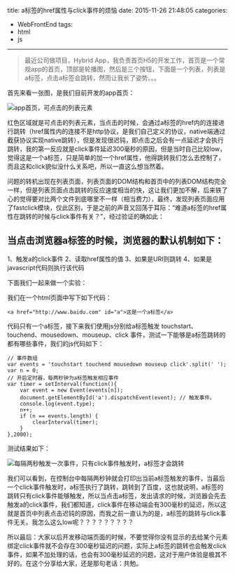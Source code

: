 title: a标签的href属性与click事件的烦恼
date: 2015-11-26 21:48:05
categories:
- WebFrontEnd
tags:
- html
- js
---

> 最近公司做项目，Hybrid App，我负责首页H5的开发工作，首页是一个常规app的首页，顶部是轮播图，然后是三个按钮，下面是一个列表，列表是a标签，点击a标签会跳转，然而让我长了姿势。。。

<!-- more -->

首先来看一张图，是我们目前开发的app首页：

![app首页，可点击的列表元素](http://7xlolm.com1.z0.glb.clouddn.com/201511271.pic.jpg)

红色区域就是可点击的列表元素，当点击的时候，会通过a标签的href内的连接进行跳转（href属性内的连接不是http协议，是我们自己定义的协议，native端通过截获协议实现native跳转），但是发现很迟钝，即点击之后会有一点延迟才会执行跳转，我的第一反应就是click事件延迟300毫秒的原因，但是当时自己比较low，觉得这是一个a标签，只是简单的加一个href属性，他得跳转我们怎么去控制了，而且这和click貌似没什么关系吧，所以一直这么想当然着。

问题的转机出现在列表页面，列表页面的DOM结构和首页中的列表DOM结构完全一样，但是列表页面点击跳转的反应速度相当的快，这让我们更加不解，后来铁了心的觉得要对比两个文件到底哪里不一样（相当费力），最终，发现列表页面应用了fastclick模块，仅此区别，于是之前的声音又回荡于耳际：“难道a标签的href属性在跳转的时候与click事件有关？”，经过验证的确如此：

## 当点击浏览器a标签的时候，浏览器的默认机制如下： ##

1、触发a的click事件
2、读取href属性的值
3、如果是URI则跳转
4、如果是javascript代码则执行该代码

下面我们一起来做一个实验：

我们在一个html页面中写下如下代码：

```
<a href="http://www.baidu.com" id="a">这是一个a标签</a>
```

代码只有一个a标签，接下来我们使用js分别给a标签触发 touchstart、touchend、mousedown、mouseup、click 事件，测试一下能够是a标签跳转的都有哪些事件，我们的js代码如下：

```
// 事件数组
var events = 'touchstart touchend mousedown mouseup click'.split(' ');
var n = 0;
// 开启定时器，每两秒钟为a标签触发相应事件
var timer = setInterval(function(){
    var event = new Event(events[n]);
    document.getElementById('a').dispatchEvent(event); // 触发事件。
    console.log(event.type);
    n++;
    if (n == events.length) {
        clearInterval(timer);
    }
},2000);
```

测试结果如下：

![每隔两秒触发一次事件，只有click事件触发时，a标签才会跳转](http://7xlolm.com1.z0.glb.clouddn.com/20151127a.gif)

我们可以看到，在控制台中每隔两秒钟就会打印出当前a标签触发的事件，当最后一个click事件触发时，a标签执行了跳转，跳转到了百度，这也就说明，a标签的跳转只有click事件能够触发，所以当点击a标签，发出请求的时候，浏览器会先去触发a的click事件，我们都知道，click事件在移动端会有300毫秒的延迟，所以这就是首页中列表点击迟钝的原因，而我之前一直认为的是，a标签的跳转与click事件无关。我怎么这么low呢？？？？？？？？？

所以最后：大家以后开发移动端页面的时候，不要觉得你没有显示的去给某个元素绑定click事件就不会存在300毫秒延迟的问题，实际上a标签的跳转也会触发click事件，如果不加处理的话，也会有300毫秒延迟的问题，这对于用户体验是极其不好的。在这个分享给大家，还是那句老话：共勉。



